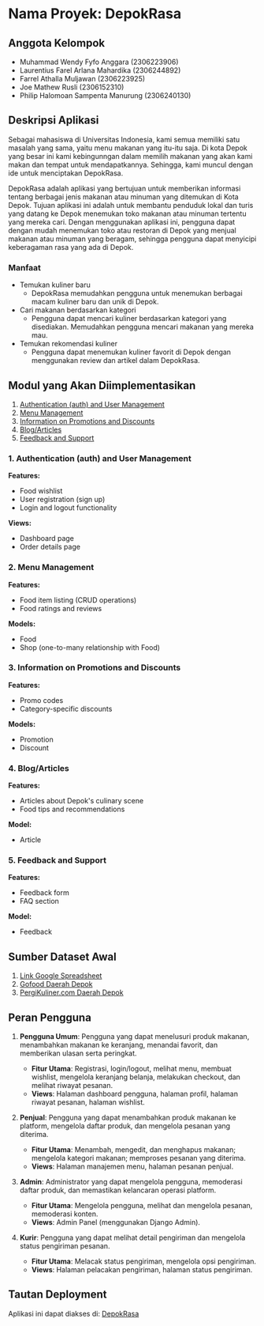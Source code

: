 # Nama Proyek: DepokRasa

## Anggota Kelompok
- Muhammad Wendy Fyfo Anggara (2306223906)
- Laurentius Farel Arlana Mahardika (2306244892)
- Farrel Athalla Muljawan (2306223925)
- Joe Mathew Rusli (2306152310)
- Philip Halomoan Sampenta Manurung (2306240130)

## Deskripsi Aplikasi
Sebagai mahasiswa di Universitas Indonesia, kami semua memiliki satu masalah yang sama, yaitu menu makanan yang itu-itu saja. Di kota Depok yang besar ini kami kebingunngan dalam memilih makanan yang akan kami makan dan tempat untuk mendapatkannya. Sehingga, kami muncul dengan ide untuk menciptakan DepokRasa. 

DepokRasa adalah aplikasi yang bertujuan untuk memberikan informasi tentang berbagai jenis makanan atau minuman yang ditemukan di Kota Depok. Tujuan aplikasi ini adalah untuk membantu penduduk lokal dan turis yang datang ke Depok menemukan toko makanan atau minuman tertentu yang mereka cari. Dengan menggunakan aplikasi ini, pengguna dapat dengan mudah menemukan toko atau restoran di Depok yang menjual makanan atau minuman yang beragam, sehingga pengguna dapat menyicipi keberagaman rasa yang ada di Depok.

### Manfaat
- Temukan kuliner baru
   - DepokRasa memudahkan pengguna untuk menemukan berbagai macam kuliner baru dan unik di Depok.
- Cari makanan berdasarkan kategori
   - Pengguna dapat mencari kuliner berdasarkan kategori yang disediakan. Memudahkan pengguna mencari makanan yang mereka mau.
- Temukan rekomendasi kuliner
   - Pengguna dapat menemukan kuliner favorit di Depok dengan menggunakan review dan artikel dalam DepokRasa.


## Modul yang Akan Diimplementasikan
1. [Authentication (auth) and User Management](#1-authentication-auth-and-user-management)
2. [Menu Management](#3-menu-management)
3. [Information on Promotions and Discounts](#5-information-on-promotions-and-discounts)
4. [Blog/Articles](#6-blogarticles)
5. [Feedback and Support](#7-feedback-and-support)

### 1. Authentication (auth) and User Management
**Features:**
- Food wishlist
- User registration (sign up)
- Login and logout functionality

**Views:**
- Dashboard page
- Order details page

### 2. Menu Management
**Features:**
- Food item listing (CRUD operations)
- Food ratings and reviews

**Models:**
- Food
- Shop (one-to-many relationship with Food)

### 3. Information on Promotions and Discounts
**Features:**
- Promo codes
- Category-specific discounts

**Models:**
- Promotion
- Discount

### 4. Blog/Articles
**Features:**
- Articles about Depok's culinary scene
- Food tips and recommendations

**Model:**
- Article

### 5. Feedback and Support
**Features:**
- Feedback form
- FAQ section

**Model:**
- Feedback

## Sumber Dataset Awal
1. [Link Google Spreadsheet](https://docs.google.com/spreadsheets/d/1kX3j5mdDwOSw6WzYEg5S7Ls4GGcUpeF5ypGo_OaXc88/edit?hl=id&gid=0#gid=0)
2. [Gofood Daerah Depok](https://gofood.co.id/jakarta/depok-restaurants)
3. [PergiKuliner.com Daerah Depok](https://pergikuliner.com/restoran/depok/)

## Peran Pengguna
1. **Pengguna Umum**: Pengguna yang dapat menelusuri produk makanan, menambahkan makanan ke keranjang, menandai favorit, dan memberikan ulasan serta peringkat.
   - **Fitur Utama**: Registrasi, login/logout, melihat menu, membuat wishlist, mengelola keranjang belanja, melakukan checkout, dan melihat riwayat pesanan.
   - **Views**: Halaman dashboard pengguna, halaman profil, halaman riwayat pesanan, halaman wishlist.

2. **Penjual**: Pengguna yang dapat menambahkan produk makanan ke platform, mengelola daftar produk, dan mengelola pesanan yang diterima.
   - **Fitur Utama**: Menambah, mengedit, dan menghapus makanan; mengelola kategori makanan; memproses pesanan yang diterima.
   - **Views**: Halaman manajemen menu, halaman pesanan penjual.

3. **Admin**: Administrator yang dapat mengelola pengguna, memoderasi daftar produk, dan memastikan kelancaran operasi platform.
   - **Fitur Utama**: Mengelola pengguna, melihat dan mengelola pesanan, memoderasi konten.
   - **Views**: Admin Panel (menggunakan Django Admin).

4. **Kurir**: Pengguna yang dapat melihat detail pengiriman dan mengelola status pengiriman pesanan.
   - **Fitur Utama**: Melacak status pengiriman, mengelola opsi pengiriman.
   - **Views**: Halaman pelacakan pengiriman, halaman status pengiriman.

## Tautan Deployment
Aplikasi ini dapat diakses di: [DepokRasa](http://muhammad-wendy-depokrasa.pbp.cs.ui.ac.id/)